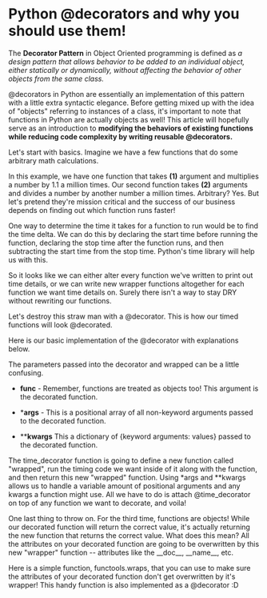 Python @decorators and why you should use them!
===
The **Decorator Pattern** in Object Oriented programming is defined as *a design pattern that allows behavior to be added to an individual object, either statically or dynamically, without affecting the behavior of other objects from the same class.*

@decorators in Python are essentially an implementation of this pattern with a little extra syntactic elegance. Before getting mixed up with the idea of "objects" referring to instances of a class, it's important to note that functions in Python are actually objects as well! This article will hopefully serve as an introduction to **modifying the behaviors of existing functions while reducing code complexity by writing reusable @decorators.**

Let's start with basics. Imagine we have a few functions that do some arbitrary math calculations.

<script src="https://gist.github.com/chr1sbest/9ac6e47d9f51dc957305.js"></script>

In this example, we have one function that takes **(1)** argument and multiplies a number by 1.1 a million times. Our second function takes **(2)** arguments and divides a number by another number a million times. Arbitrary? Yes. But let's pretend they're mission critical and the success of our business depends on finding out which function runs faster!

One way to determine the time it takes for a function to run would be to find the time delta. We can do this by declaring the start time before running the function, declaring the stop time after the function runs, and then subtracting the start time from the stop time. Python's time library will help us with this.

<script src="https://gist.github.com/chr1sbest/4d6852b7908e638ac56d.js"></script>

So it looks like we can either alter every function we've written to print out time details, or we can write new wrapper functions altogether for each function we want time details on. Surely there isn't a way to stay DRY without rewriting our functions.

Let's destroy this straw man with a @decorator. This is how our timed functions will look @decorated.

<script src="https://gist.github.com/chr1sbest/22927340698cedfcebc8.js"></script>

Here is our basic implementation of the @decorator with explanations below.

<script src="https://gist.github.com/chr1sbest/53923e83b849c3c96b9a.js"></script>

The parameters passed into the decorator and wrapped can be a little confusing.

* **func** - Remember, functions are treated as objects too! This argument is the decorated function.

* ***args** - This is a positional array of all non-keyword arguments passed to the decorated function.

* ****kwargs** This a dictionary of {keyword arguments: values} passed to the decorated function.

The time_decorator function is going to define a new function called "wrapped", run the timing code we want inside of it along with the function, and then return this new "wrapped" function. Using \*args and **kwargs allows us to handle a variable amount of positional arguments and any kwargs a function might use. All we have to do is attach @time_decorator on top of any function we want to decorate, and voila!

One last thing to throw on. For the third time, functions are objects! While our decorated function will return the correct value, it's actually returning the new function that returns the correct value. What does this mean? All the attributes on your decorated function are going to be overwritten by this new "wrapper" function -- attributes like the \_\_doc\_\_, \_\_name\_\_, etc.

Here is a simple function, functools.wraps, that you can use to make sure the attributes of your decorated function don't get overwritten by it's wrapper! This handy function is also implemented as a @decorator :D

<script src="https://gist.github.com/chr1sbest/03c0462f54e32c7daf39.js"></script>
